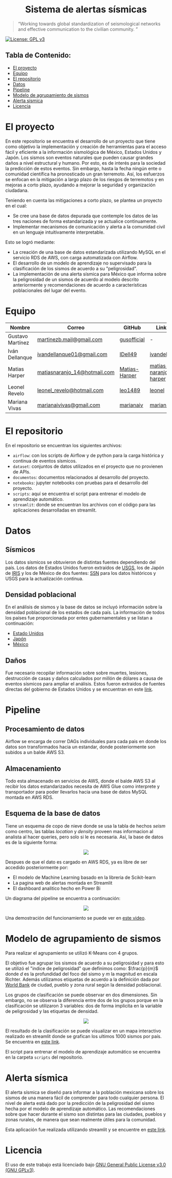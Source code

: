 <h1 align="center"> Sistema de alertas sísmicas </h1>

> “Working towards global standardization of seismological networks and effective communication to the civilian community. ”

[![License: GPL v3](https://img.shields.io/badge/License-GPLv3-blue.svg)](https://www.gnu.org/licenses/gpl-3.0)

 **Tabla de Contenido:**
 ---

- [El proyecto ](#el-proyecto-)
- [Equipo ](#equipo-)
- [El repositorio](#el-repositorio)
- [Datos](#datos)
- [Pipeline](#pipeline)
- [Modelo de agrupamiento de sismos](#modelo-de-agrupamiento-de-sismos)
- [Alerta sísmica](#alerta-sísmica)
- [Licencia](#licencia)

# El proyecto <a name="proyecto"></a>

En este repositorio se encuentra el desarrollo de un proyecto que tiene como objetivo la implementación y creación de herramientas para el acceso fácil y eficiente a la información sismológica de México, Estados Unidos y Japón. Los sismos son eventos naturales que pueden causar grandes daños a nivel estructural y humano. Por esto, es de interés para la sociedad la predicción de estos eventos. Sin embargo, hasta la fecha ningún ente o comunidad científica ha pronosticado un gran terremoto. Así, los esfuerzos se enfocan en la mitigación a largo plazo de los riesgos de terremotos y en mejoras a corto plazo, ayudando a mejorar la seguridad y organización ciudadana.

Teniendo en cuenta las mitigaciones a corto plazo, se plantea un proyecto en el cual:

- Se cree una base de datos depurada que contemple los datos de las tres naciones de forma estandarizada y se actualice continuamente.
- Implementar mecanismos de comunicación y alerta a la comunidad civil en un lenguaje intuitivamente interpretable.
  
Esto se logró mediante:
- La creación de una base de datos estandarizada utilizando MySQL en el servicio RDS de AWS, con carga automatizada con Airflow.
- El desarrollo de un modelo de aprendizaje no supervisado para la clasificación de los sismos de acuerdo a su "peligrosidad".
- La implementación de una alerta sísmica para México que informa sobre la peligrosidad de un sismos de acuerdo al modelo descrito anteriormente y recomendaciones de acuerdo a características poblacionales del lugar del evento.

# Equipo <a name="equipo"></a>
|Nombre          | Correo                     | GitHub                                          | Linkedin|
|----------------|----------------------------|-------------------------------------------------|---------|
|Gustavo Martínez|martinezb.mail@gmail.com    |[gusofficial](https://github.com/gusofficial)    | -       |
|Iván Dellanque  |ivandellanque01@gmail.com   |[IDell49](https://github.com/IDell49)            |[ivandellanque](https://www.linkedin.com/in/ivandellanque/)|
|Matias Harper   |matiasnaranjo_14@hotmail.com|[Matias-Harper](https://github.com/Matias-Harper)|[matias-naranjo-harper](https://www.linkedin.com/in/matias-naranjo-harper/)|
|Leonel Revelo   |leonel_revelo@hotmail.com   |[leo1489](https://github.com/leo1489)            |[leonel](https://www.linkedin.com/in/leonel-revelo-tobar-516984213/)|
|Mariana Vivas   |marianaivivas@gmail.com     |[marianaiv](https://github.com/marianaiv)        |[marianaiv](https://www.linkedin.com/in/marianaiv/)|

# El repositorio<a name="repo"></a>
En el repositorio se encuentran los siguientes archivos:
- `airflow`: con los scripts de Airflow y de python para la carga histórica y continua de eventos sísmicos.
- `dataset`: conjuntos de datos utilizados en el proyecto que no provienen de APIs.
- `documentos`: documentos relacionados al desarrollo del proyecto.
- `notebooks`: jupyter notebooks con pruebas para el desarrollo del proyecto.
- `scripts`: aquí se encuentra el script para entrenar el modelo de aprendizaje automático.
- `streamlit`: donde se encuentran los archivos con el código para las aplicaciones desarrolladas en streamlit.
# Datos<a name="datos"></a>
## Sísmicos
Los datos sísmicos se obtuvieron de distintas fuentes dependiendo del país. Los datos de Estados Unidos fueron extraídos de [USGS](https://earthquake.usgs.gov), los de Japón de [IRIS](https://www.iris.edu/hq/) y los de México de dos fuentes: [SSN](http://www.ssn.unam.mx) para los datos históricos y USGS para la actualización continua.
## Densidad poblacional
En el análisis de sismos y la base de datos se incluyó información sobre la densidad poblacional de los estados de cada país. La información de todos los países fue proporcionada por entes gubernamentales y se listan a continuación:
- [Estado Unidos](https://www.census.gov/programs-surveys/popest/data/tables.html)
- [Japón](https://www.citypopulation.de/en/japan/cities/)
- [México](https://en.www.inegi.org.mx/app/tabulados/interactivos/?pxq=Poblacion_Poblacion_07_9373f1b6-e6bd-409e-a44d-0c55485df94f)
## Daños
Fue necesario recopilar información sobre sobre muertes, lesiones, destrucción de casas y daños calculados por millón de dólares a causa de eventos sísmicos para ampliar el análisis. Estos fueron extraidos de fuentes directas del gobierno de Estados Unidos y se encuentran en este [link](https://www.usa.gov/government-works/).
# Pipeline<a name="pipeline"></a>
## Procesamiento de datos
Airflow se encarga de correr DAGs individuales para cada pais en donde los datos son transformados hacia un estandar, donde posteriormente son subidos a un balde AWS S3.
## Almacenamiento
Todo esta almacenado en servicios de AWS, donde el balde AWS S3 al recibir los datos estandarizados necesita de AWS Glue como interprete y transportador para poder llevarlos hacia una base de datos MySQL montada en AWS RDS.
## Esquema de la base de datos
Tiene un esquema de copo de nieve donde se usa la tabla de hechos *seism* como centro, las tablas *location* y *density* proveen mas informacion al analista al hacer queries, pero solo si le es necesaria. Así, la base de datos es de la siguiente forma:

<p align="center">
  <img src="figuras/database.png" />
</p>

Despues de que el dato es cargado en AWS RDS, ya es libre de ser accedido posteriormente por:
- El modelo de Machine Learning basado en la libreria de Scikit-learn
- La pagina web de alertas montada en Streamlit
- El dashboard analitico hecho en Power Bi

Un diagrama del pipeline se encuentra a continuación:
<p align="center">
  <img src="figuras/pipeline.png" />
</p>

Una demostración del funcionamiento se puede ver en [este video](https://www.youtube.com/watch?v=NQzYlH-22zY).

# Modelo de agrupamiento de sismos<a name="modelo"></a>
Para realizar el agrupamiento se utilizó K-Means con 4 grupos.

El objetivo fue agrupar los sismos de acuerdo a su peligrosidad y para esto se utilizó el "indice de peligrosidad" que definimos como: $\frac{p}{m}$ donde *d* es la profundidad del foco del sismo y *m* la magnitud en escala Richter. Además utilizamos etiquetas de acuerdo a la definición dada por [World Bank](https://blogs.worldbank.org/sustainablecities/how-do-we-define-cities-towns-and-rural-areas) de ciudad, pueblo y zona rural según la densidad poblacional.

Los grupos de clasificación se puede observar en dos dimensiones. Sin embargo, no se observa la diferencia entre dos de los grupos porque en la clasificación se utilizaron 3 variables: dos de forma implicita en la variable de peligrosidad y las etiquetas de densidad.

<p align="center">
  <img src="figuras/groups.png" />
</p>

El resultado de la clasificación se puede visualizar en un mapa interactivo realizado en streamlit donde se grafican los ultimos 1000 sismos por país. Se encuentra en [este link]().

El script para entrenar el modelo de aprendizaje automático se encuentra en la carpeta `scripts` del repositorio.
# Alerta sísmica<a name="alerta"></a>
El alerta sísmica se diseñó para informar a la población mexicana sobre los sismos de una manera fácil de comprender para todo cualquier persona. El nivel de alerta está dado por la predicción de la peligrosidad del sismo hecha por el modelo de aprendizaje automático. Las recomendaciones sobre que hacer durante el sismo son distintas para las ciudades, pueblos y zonas rurales, de manera que sean realmente útiles para la comunidad.

Esta aplicación fue realizada utilizando streamlit y se encuentre en [este link](alertasismicamexico.streamlit.app).
# Licencia<a name="licencia"></a>

El uso de este trabajo está licenciado bajo [GNU General Public License v3.0 (GNU GPLv3)](https://choosealicense.com/licenses/gpl-3.0/).
